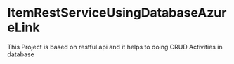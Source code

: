 # ItemRestServiceUsingDatabaseAzureLink
This Project is based on restful api and it helps to doing CRUD Activities in database
